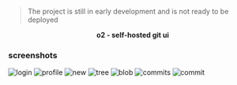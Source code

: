 > The project is still in early development and is not ready to be deployed

<p align="center">
  <strong>o2 - self-hosted git ui</strong>
</p>

### screenshots

![login](https://user-images.githubusercontent.com/29304787/82896559-7492c100-9f56-11ea-992a-e631dd75e5a8.png)
![profile](https://user-images.githubusercontent.com/29304787/82896565-75c3ee00-9f56-11ea-9354-91a3b5eaeb71.png)
![new](https://user-images.githubusercontent.com/29304787/82896566-765c8480-9f56-11ea-92a8-48d3caad4574.png)
![tree](https://user-images.githubusercontent.com/29304787/82896572-778db180-9f56-11ea-9005-92ee284735f8.png)
![blob](https://user-images.githubusercontent.com/29304787/82896569-76f51b00-9f56-11ea-9774-c596ce190a18.png)
![commits](https://user-images.githubusercontent.com/29304787/82896574-78264800-9f56-11ea-994d-90307a3d881d.png)
![commit](https://user-images.githubusercontent.com/29304787/82896573-778db180-9f56-11ea-9408-37335fee5966.png)

